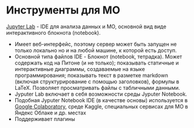 # Инструменты для МО

[Jupyter Lab](https://jupyter.org/) - IDE для анализа данных и МО, основной вид виде интерактивного блокнота (notebook).
- Имеет веб-интерфейс, поэтому сервер может быть запущен не только локально но и на любой машине, к которой есть доступ.
- Основной типа файлов IDE - Блокнот (notebook, тетрадка). Может содержать код на Питоне (и не только); показывать статичные и интерактивные диаграммы, создаваемые на языке программирования; показывать текст в разметке markdown (включая структурирование с помощью заголовков), формулы в LaTeX.
Позволяет просматривать файлы с табличными данными.
- Jyputer Lab включает в себя возможности среды Jyputer Notebook. 
- Подобная Jyputer Notebook IDE (в качестве основы) используется в [Google Colaboratory](https://colab.research.google.com/), среде Kaggle, специальных сервисах для МО в Яндекс Облаке и др. местах
- Поддерживает плагины
